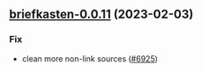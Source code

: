 

## [briefkasten-0.0.11](https://github.com/truecharts/charts/compare/briefkasten-0.0.10...briefkasten-0.0.11) (2023-02-03)

### Fix

-  clean more non-link sources ([#6925](https://github.com/truecharts/charts/issues/6925))
  
  